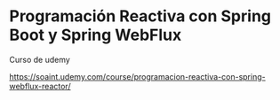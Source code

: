 # Programación Reactiva con Spring Boot y Spring WebFlux


Curso de udemy

https://soaint.udemy.com/course/programacion-reactiva-con-spring-webflux-reactor/
